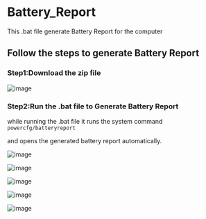 # Battery_Report
This .bat file generate Battery Report for the computer

## Follow the steps to generate Battery Report

### Step1:Download the zip file 
![image](https://user-images.githubusercontent.com/49812701/89788966-93f4bf80-db3d-11ea-9cec-52fc4134c1b2.png)

### Step2:Run the .bat file to Generate Battery Report
while running the .bat file 
it runs the system command `powercfg/batteryreport ` 

and opens the generated battery report automatically.


![image](https://user-images.githubusercontent.com/49812701/89781677-66a21480-db31-11ea-94a8-23448fca9e15.png)

![image](https://user-images.githubusercontent.com/49812701/89781750-8a655a80-db31-11ea-8749-3a1ca1136919.png)

![image](https://user-images.githubusercontent.com/49812701/89781844-b84a9f00-db31-11ea-9c4d-ca90e25ec9bd.png)

![image](https://user-images.githubusercontent.com/49812701/89781943-ec25c480-db31-11ea-93b1-a019af91781f.png)

![image](https://user-images.githubusercontent.com/49812701/89782028-1a0b0900-db32-11ea-832d-44f3f8434228.png)
